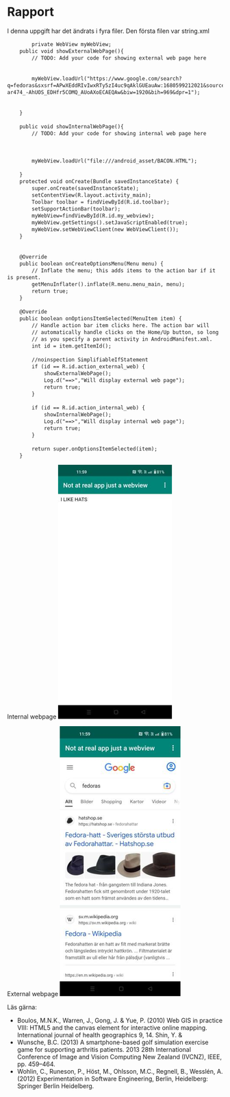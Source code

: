 
# Rapport

I denna uppgift har det ändrats i fyra filer.
Den första filen var string.xml 

```
        private WebView myWebView;
    public void showExternalWebPage(){
        // TODO: Add your code for showing external web page here


        myWebView.loadUrl("https://www.google.com/search?q=fedoras&sxsrf=APwXEddRIvIwxRTy5zI4uc9qAklGUEauAw:1680599212021&source=lnms&tbm=isch&sa=X&ved=2ahUKEwjd-ar474_-AhUOS_EDHfr5COMQ_AUoAXoECAEQAw&biw=1920&bih=969&dpr=1");


    }

    public void showInternalWebPage(){
        // TODO: Add your code for showing internal web page here



        myWebView.loadUrl("file:///android_asset/BACON.HTML");

    }
    protected void onCreate(Bundle savedInstanceState) {
        super.onCreate(savedInstanceState);
        setContentView(R.layout.activity_main);
        Toolbar toolbar = findViewById(R.id.toolbar);
        setSupportActionBar(toolbar);
        myWebView=findViewById(R.id.my_webview);
        myWebView.getSettings().setJavaScriptEnabled(true);
        myWebView.setWebViewClient(new WebViewClient());
    }
    
    
    @Override
    public boolean onCreateOptionsMenu(Menu menu) {
        // Inflate the menu; this adds items to the action bar if it is present.
        getMenuInflater().inflate(R.menu.menu_main, menu);
        return true;
    }

    @Override
    public boolean onOptionsItemSelected(MenuItem item) {
        // Handle action bar item clicks here. The action bar will
        // automatically handle clicks on the Home/Up button, so long
        // as you specify a parent activity in AndroidManifest.xml.
        int id = item.getItemId();

        //noinspection SimplifiableIfStatement
        if (id == R.id.action_external_web) {
            showExternalWebPage();
            Log.d("==>","Will display external web page");
            return true;
        }

        if (id == R.id.action_internal_web) {
            showInternalWebPage();
            Log.d("==>","Will display internal web page");
            return true;
        }

        return super.onOptionsItemSelected(item);
    }
```

Internal webpage
![](internalView.jpg)

External webpage
![](externalView.jpg)

Läs gärna:

- Boulos, M.N.K., Warren, J., Gong, J. & Yue, P. (2010) Web GIS in practice VIII: HTML5 and the canvas element for interactive online mapping. International journal of health geographics 9, 14. Shin, Y. &
- Wunsche, B.C. (2013) A smartphone-based golf simulation exercise game for supporting arthritis patients. 2013 28th International Conference of Image and Vision Computing New Zealand (IVCNZ), IEEE, pp. 459–464.
- Wohlin, C., Runeson, P., Höst, M., Ohlsson, M.C., Regnell, B., Wesslén, A. (2012) Experimentation in Software Engineering, Berlin, Heidelberg: Springer Berlin Heidelberg.
